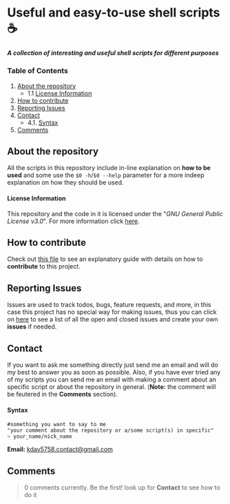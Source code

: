 # Useful and easy-to-use shell scripts :coffee:
##### A collection of interesting and useful shell scripts for different purposes

### Table of Contents
1. [ About the repository](https://github.com/kdav5758/useful-scripts#about-the-repository)
    * 1.1 [ License Information](https://github.com/kdav5758/useful-scripts#license-information)
2. [ How to contribute ](https://github.com/kdav5758/useful-scripts#how-to-contribute)
3. [ Reporting Issues ](https://github.com/kdav5758/useful-scripts#reporting-issues)
4. [ Contact ](https://github.com/kdav5758/useful-scripts#contact)
    * 4.1. [ Syntax ](https://github.com/kdav5758/useful-scripts#syntax)
5. [ Comments ](https://github.com/kdav5758/useful-scripts#comments)

## About the repository
All the scripts in this repository include in-line explanation on **how to be used** and some use the `$0 -h`/`$0 --help` parameter for a more indeep explanation on how they should be used.

#### License Information
This repository and the code in it is licensed under the "_GNU General Public License v3.0_". For more information click [here](https://github.com/kdav5758/useful-scripts/blob/master/LICENSE).

## How to contribute
Check out [this file](https://github.com/kdav5758/useful-scripts/blob/master/contributing.md) to see an explanatory guide with details on how to **contribute** to this project.

## Reporting Issues
Issues are used to track todos, bugs, feature requests, and more, in this case this project has no special way for making issues, thus you can click on [here](https://github.com/kdav5758/useful-scripts/issues) to see a list of all the open and closed issues and create your own **issues** if needed.

## Contact
If you want to ask me something directly just send me an email and will do my best to answer you as soon as possible. Also, if you have ever tried any of my scripts you can send me an email with making a comment about an specific script or about the repository in general. (**Note:** the comment will be feutered in the **Comments** section).

#### Syntax
```
#something you want to say to me
"your comment about the repository or a/some script(s) in specific"
~ your_name/nick_name 
```
**Email:** kdav5758.contact@gmail.com

## Comments
> 0 comments currently. Be the first! look up for **Contact** to see how to do it

